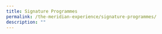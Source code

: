 ```yaml
---
title: Signature Programmes
permalink: /the-meridian-experience/signature-programmes/
description: ""
---
```

